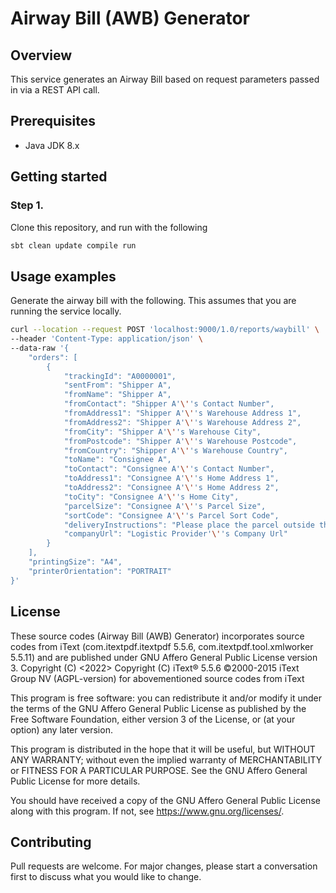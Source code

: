 # Airway Bill (AWB) Generator

## Overview

This service generates an Airway Bill based on request parameters passed in via a REST API call.

## Prerequisites

* Java JDK 8.x

## Getting started

### Step 1.
Clone this repository, and run with the following
```bash
sbt clean update compile run
```

## Usage examples
Generate the airway bill with the following. This assumes that you are running the service locally.
```bash
curl --location --request POST 'localhost:9000/1.0/reports/waybill' \
--header 'Content-Type: application/json' \
--data-raw '{
    "orders": [
        {
            "trackingId": "A0000001",
            "sentFrom": "Shipper A",
            "fromName": "Shipper A",
            "fromContact": "Shipper A'\''s Contact Number",
            "fromAddress1": "Shipper A'\''s Warehouse Address 1",
            "fromAddress2": "Shipper A'\''s Warehouse Address 2",
            "fromCity": "Shipper A'\''s Warehouse City",
            "fromPostcode": "Shipper A'\''s Warehouse Postcode",
            "fromCountry": "Shipper A'\''s Warehouse Country",
            "toName": "Consignee A",
            "toContact": "Consignee A'\''s Contact Number",
            "toAddress1": "Consignee A'\''s Home Address 1",
            "toAddress2": "Consignee A'\''s Home Address 2",
            "toCity": "Consignee A'\''s Home City",
            "parcelSize": "Consignee A'\''s Parcel Size",
            "sortCode": "Consignee A'\''s Parcel Sort Code",
            "deliveryInstructions": "Please place the parcel outside the door",
            "companyUrl": "Logistic Provider'\''s Company Url"
        }
    ],
    "printingSize": "A4",
    "printerOrientation": "PORTRAIT"
}'
```

## License
These source codes (Airway Bill (AWB) Generator) incorporates source codes from iText (com.itextpdf.itextpdf
5.5.6, com.itextpdf.tool.xmlworker 5.5.11) and are published under GNU Affero General Public License version 3.
Copyright (C) <2022> <Ninja Logistics Pte. Ltd.>
Copyright (C) iText® 5.5.6 ©2000-2015 iText Group NV (AGPL-version) for abovementioned source
codes from iText

This program is free software: you can redistribute it and/or modify it under the terms of the GNU Affero General Public License as
published by the Free Software Foundation, either version 3 of the License, or (at your option) any later version.

This program is distributed in the hope that it will be useful, but WITHOUT ANY WARRANTY; without even the implied warranty of
MERCHANTABILITY or FITNESS FOR A PARTICULAR PURPOSE. See the GNU Affero General Public License for more details.

You should have received a copy of the GNU Affero General Public License along with this program. If not, see https://www.gnu.org/licenses/.

## Contributing

Pull requests are welcome. For major changes, please start a conversation first to discuss what you would like to
change.
